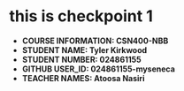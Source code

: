 # this is checkpoint 1 

- **COURSE INFORMATION: CSN400-NBB**
- **STUDENT NAME: Tyler Kirkwood**
- **STUDENT NUMBER: 024861155**
- **GITHUB USER_ID: 024861155-myseneca**
- **TEACHER NAMES: Atoosa Nasiri**

